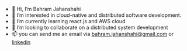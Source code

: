 - 👋  Hi, I’m Bahram Jahanshahi
- 👀  I’m interested in cloud-native and distributed software development.
- 🌱  I’m currently learning react.js and AWS cloud
- 💞️  I’m looking to collaborate on a distributed system development
- 📫  you can send me an email via bahram.jahanshahi@gmail.com or [linkedin](https://linkedin.com/in/bahram-jahanshahi)

<!---
bahram-jahanshahi/bahram-jahanshahi is a ✨ special ✨ repository because its `README.md` (this file) appears on your GitHub profile.
You can click the Preview link to take a look at your changes.
--->
